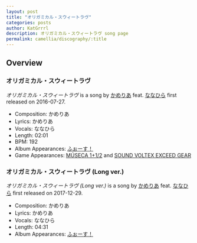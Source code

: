 ```yaml
---
layout: post
title: "オリガミカル・スウィートラヴ"
categories: posts
author: KatGrrrl
description: オリガミカル・スウィートラヴ song page
permalink: camellia/discography/:title
---
```


## Overview

### オリガミカル・スウィートラヴ

*オリガミカル・スウィートラヴ* is a song by [かめりあ](/camellia) feat. [ななひら](#) first released on 2016-07-27.

* Composition: かめりあ
* Lyrics: かめりあ
* Vocals: ななひら
* Length: 02:01
* BPM: 192
* Album Appearances: [ふぉーす！](/camellia/albums/Force)
* Game Appearances: [MÚSECA 1+1/2](https://remywiki.com/AC_MSC_1%2B1/2) and [SOUND VOLTEX EXCEED GEAR](https://remywiki.com/AC_SDVX_EG)

### オリガミカル・スウィートラヴ (Long ver.)

*オリガミカル・スウィートラヴ (Long ver.)* is a song by [かめりあ](/camellia) feat. [ななひら](#) first released on 2017-12-29.

* Composition: かめりあ
* Lyrics: かめりあ
* Vocals: ななひら
* Length: 04:31
* Album Appearances: [ふぉーす！](/camellia/albums/Force)
